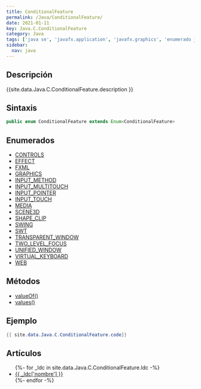 ```yaml
---
title: ConditionalFeature
permalink: /Java/ConditionalFeature/
date: 2021-01-11
key: Java.C.ConditionalFeature
category: Java
tags: ['java se', 'javafx.application', 'javafx.graphics', 'enumerado java', 'JavaFX 2.0']
sidebar: 
  nav: java
---
```


## Descripción
{{site.data.Java.C.ConditionalFeature.description }}

## Sintaxis
~~~java
public enum ConditionalFeature extends Enum<ConditionalFeature>
~~~

## Enumerados
* [CONTROLS](/Java/ConditionalFeature/CONTROLS)
* [EFFECT](/Java/ConditionalFeature/EFFECT)
* [FXML](/Java/ConditionalFeature/FXML)
* [GRAPHICS](/Java/ConditionalFeature/GRAPHICS)
* [INPUT_METHOD](/Java/ConditionalFeature/INPUT_METHOD)
* [INPUT_MULTITOUCH](/Java/ConditionalFeature/INPUT_MULTITOUCH)
* [INPUT_POINTER](/Java/ConditionalFeature/INPUT_POINTER)
* [INPUT_TOUCH](/Java/ConditionalFeature/INPUT_TOUCH)
* [MEDIA](/Java/ConditionalFeature/MEDIA)
* [SCENE3D](/Java/ConditionalFeature/SCENE3D)
* [SHAPE_CLIP](/Java/ConditionalFeature/SHAPE_CLIP)
* [SWING](/Java/ConditionalFeature/SWING)
* [SWT](/Java/ConditionalFeature/SWT)
* [TRANSPARENT_WINDOW](/Java/ConditionalFeature/TRANSPARENT_WINDOW)
* [TWO_LEVEL_FOCUS](/Java/ConditionalFeature/TWO_LEVEL_FOCUS)
* [UNIFIED_WINDOW](/Java/ConditionalFeature/UNIFIED_WINDOW)
* [VIRTUAL_KEYBOARD](/Java/ConditionalFeature/VIRTUAL_KEYBOARD)
* [WEB](/Java/ConditionalFeature/WEB)

## Métodos
* [valueOf()](/Java/ConditionalFeature/valueOf)
* [values()](/Java/ConditionalFeature/values)

## Ejemplo
~~~java
{{ site.data.Java.C.ConditionalFeature.code}}
~~~

## Artículos
<ul>
{%- for _ldc in site.data.Java.C.ConditionalFeature.ldc -%}
   <li>
       <a href="{{_ldc['url'] }}">{{ _ldc['nombre'] }}</a>
   </li>
{%- endfor -%}
</ul>
